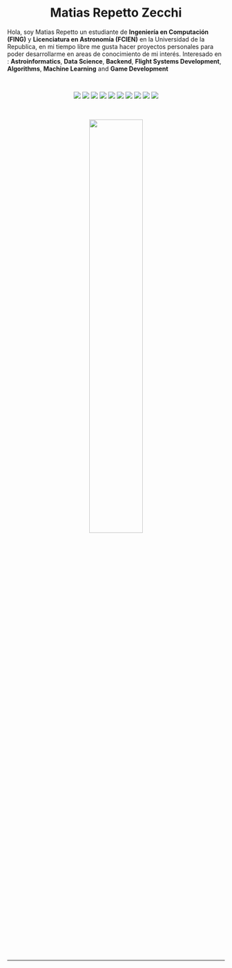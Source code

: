 <h1 align="center">
  <b>Matias Repetto Zecchi</b>
</h1>

Hola, soy Matias Repetto un estudiante de **Ingeniería en Computación (FING)** y **Licenciatura en Astronomía (FCIEN)** en la Universidad de la Republica, en mi tiempo libre me gusta hacer proyectos personales para poder desarrollarme en areas de conocimiento de mi interés.
Interesado en : **Astroinformatics**, **Data Science**, **Backend**, **Flight Systems Development**, **Algorithms**, **Machine Learning** and **Game Development**


<br>
<p>
<div align="center">
  <img src="https://img.shields.io/badge/-c++-0a0f0b?style=for-the-badge&logo=c%2B%2B&logoColor=abd200&labelColor=0a0f0b">
  <img src="https://img.shields.io/badge/-Java-0a0f0b?style=for-the-badge&logo=java&logoColor=abd200&labelColor=0a0f0b">
  <img src="https://img.shields.io/badge/-c-0a0f0b?style=for-the-badge&logo=c&logoColor=abd200&labelColor=0a0f0b">
  <img src="https://img.shields.io/badge/-Python-0a0f0b?style=for-the-badge&logo=python&logoColor=abd200&labelColor=0a0f0b">
  <img src="https://img.shields.io/badge/-octave-0a0f0b?style=for-the-badge&logo=octave&logoColor=abd200&labelColor=0a0f0b">
  <img src="https://img.shields.io/badge/-.net-0a0f0b?style=for-the-badge&logo=.net&logoColor=abd200&labelColor=0a0f0b">
  <img src="https://img.shields.io/badge/-C%23-0a0f0b?style=for-the-badge&logo=c-sharp&logoColor=abd200&labelColor=0a0f0b">
  <img src="https://img.shields.io/badge/-NodeJs-0a0f0b?style=for-the-badge&logo=node.js&logoColor=abd200&labelColor=0a0f0b">
  <img src="https://img.shields.io/badge/-Ruby-0a0f0b?style=for-the-badge&logo=ruby&logoColor=abd200&labelColor=0a0f0b">
  <img src="https://img.shields.io/badge/-Lua-0a0f0b?style=for-the-badge&logo=lua&logoColor=abd200&labelColor=0a0f0b">
</div>
</p>
</br>
<p align="center">
  <a href="https://matiasrepetto.github.io/">
  <img width="49.5%" src="https://github-readme-stats.vercel.app/api/top-langs/?username=MatiasRepetto&layout=compact&theme=merko&langs_count=10" />
  </a>
</p>

-----
